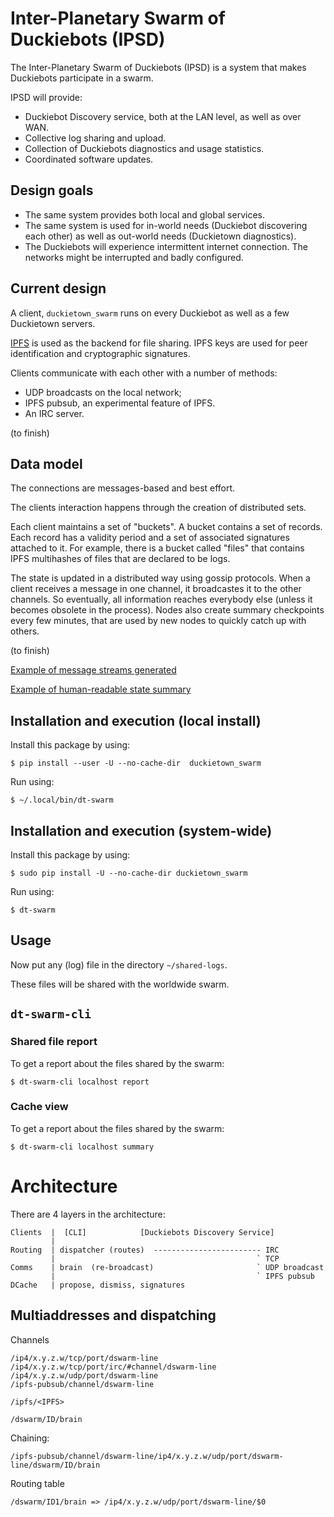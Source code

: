 # Inter-Planetary Swarm of Duckiebots (IPSD)

The Inter-Planetary Swarm of Duckiebots (IPSD) is a system that makes
Duckiebots participate in a swarm.

IPSD will provide:

- Duckiebot Discovery service, both at the LAN level, as well as over WAN.
- Collective log sharing and upload.
- Collection of Duckiebots diagnostics and usage statistics.
- Coordinated software updates.


## Design goals

- The same system provides both local and global services.
- The same system is used for in-world needs (Duckiebot discovering each other) as well as out-world needs (Duckietown diagnostics).
- The Duckiebots will experience intermittent internet connection. The networks might be
  interrupted and badly configured.


## Current design

A client, `duckietown_swarm` runs on every Duckiebot as well as a few Duckietown servers.

[IPFS][ipfs] is used as the backend for file sharing. IPFS keys are used for peer identification and cryptographic signatures.

Clients communicate with each other with a number of methods:

  * UDP broadcasts on the local network;
  * IPFS pubsub, an experimental feature of IPFS.
  * An IRC server.

(to finish)

## Data model

The connections are messages-based and best effort.

The clients interaction happens through the creation of distributed sets.

Each client maintains a set of "buckets". A bucket contains a set of records.
Each record has a validity period and a set of associated signatures attached to it.
For example, there is a bucket called "files" that contains IPFS multihashes
of files that are declared to be logs.

The state is updated in a distributed way using gossip protocols.
When a client receives a message in one channel, it broadcastes it to the other channels. So eventually, all information reaches everybody else (unless it becomes obsolete in the process).
Nodes also create summary checkpoints every few minutes, that are used by new nodes
to quickly catch up with others.

(to finish)

[Example of message streams generated](http://gateway.ipfs.io/ipfs/QmWtxzez1pGGDREBuQxjc824TojFQ434v8VxMKdvBpGkFx/machines.txt)

[Example of human-readable state summary](http://gateway.ipfs.io/ipfs/QmWtxzez1pGGDREBuQxjc824TojFQ434v8VxMKdvBpGkFx/humans.txt)


[ipfs]: http://ipfs.io

<!--

## Dependencies installation

Install [IPFS](https://ipfs.io/docs/install/).

Commands for Linux/amd64:

    $ wget https://dist.ipfs.io/go-ipfs/v0.4.13/go-ipfs_v0.4.13_linux-amd64.tar.gz
    $ tar xvzf go-ipfs_v0.4.13_linux-amd64.tar.gz
    $ cd go-ipfs
    $ sudo ./install.sh

-->

## Installation and execution (local install)

Install this package by using:

    $ pip install --user -U --no-cache-dir  duckietown_swarm

Run using:

    $ ~/.local/bin/dt-swarm

## Installation and execution (system-wide)

Install this package by using:

    $ sudo pip install -U --no-cache-dir duckietown_swarm

Run using:

    $ dt-swarm

## Usage

Now put any (log) file in the directory `~/shared-logs`.

These files will be shared with the worldwide swarm.

## `dt-swarm-cli`

### Shared file report

To get a report about the files shared by the swarm:

    $ dt-swarm-cli localhost report

### Cache view

To get a report about the files shared by the swarm:

    $ dt-swarm-cli localhost summary



# Architecture

There are 4 layers in the architecture:


    Clients  |  [CLI]            [Duckiebots Discovery Service]
             |
    Routing  | dispatcher (routes)  ------------------------ IRC
             |                                             ` TCP
    Comms    | brain  (re-broadcast)                       ` UDP broadcast
             |                                             ` IPFS pubsub
    DCache   | propose, dismiss, signatures


## Multiaddresses and dispatching

Channels

    /ip4/x.y.z.w/tcp/port/dswarm-line
    /ip4/x.y.z.w/tcp/port/irc/#channel/dswarm-line
    /ip4/x.y.z.w/udp/port/dswarm-line
    /ipfs-pubsub/channel/dswarm-line

    /ipfs/<IPFS>

    /dswarm/ID/brain


Chaining:

    /ipfs-pubsub/channel/dswarm-line/ip4/x.y.z.w/udp/port/dswarm-line/dswarm/ID/brain

Routing table

    /dswarm/ID1/brain => /ip4/x.y.z.w/udp/port/dswarm-line/$0
